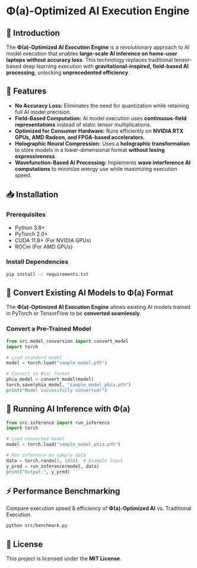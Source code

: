 # Φ(a)-Optimized AI Execution Engine

## 🚀 Introduction
The **Φ(a)-Optimized AI Execution Engine** is a revolutionary approach to AI model execution that enables **large-scale AI inference on home-user laptops** **without accuracy loss**. This technology replaces traditional tensor-based deep learning execution with **gravitational-inspired, field-based AI processing**, unlocking **unprecedented efficiency**.

## 🌟 Features
- **No Accuracy Loss:** Eliminates the need for quantization while retaining full AI model precision.
- **Field-Based Computation:** AI model execution uses **continuous-field representations** instead of static tensor multiplications.
- **Optimized for Consumer Hardware:** Runs efficiently on **NVIDIA RTX GPUs, AMD Radeon, and FPGA-based accelerators**.
- **Holographic Neural Compression:** Uses a **holographic transformation** to store models in a lower-dimensional format **without losing expressiveness**.
- **Wavefunction-Based AI Processing:** Implements **wave interference AI computations** to minimize energy use while maximizing execution speed.

## 📥 Installation

### Prerequisites
- Python 3.8+
- PyTorch 2.0+
- CUDA 11.8+ (For NVIDIA GPUs)
- ROCm (For AMD GPUs)

### Install Dependencies
```bash
pip install -r requirements.txt
```

## 🔄 Convert Existing AI Models to Φ(a) Format
The **Φ(a)-Optimized AI Execution Engine** allows existing AI models trained in PyTorch or TensorFlow to be **converted seamlessly**.

### Convert a Pre-Trained Model
```python
from src.model_conversion import convert_model
import torch

# Load standard model
model = torch.load("sample_model.pth")

# Convert to Φ(a) format
phia_model = convert_model(model)
torch.save(phia_model, "sample_model_phia.pth")
print("Model successfully converted!")
```

## 🚀 Running AI Inference with Φ(a)
```python
from src.inference import run_inference
import torch

# Load converted model
model = torch.load("sample_model_phia.pth")

# Run inference on sample data
data = torch.randn(1, 1024)  # Example input
y_pred = run_inference(model, data)
print("Output:", y_pred)
```

## ⚡ Performance Benchmarking
Compare execution speed & efficiency of **Φ(a)-Optimized AI** vs. Traditional Execution.
```bash
python src/benchmark.py
```

## 📜 License
This project is licensed under the **MIT License**.
